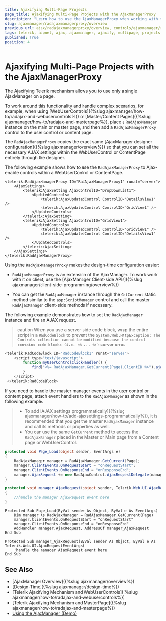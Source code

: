 ```yaml
---
title: Ajaxifying Multi-Page Projects
page_title: Ajaxifying Multi-Page Projects with the AjaxManagerProxy
description: "Learn how to use the AjaxManagerProxy when working with the Telerik UI for ASP.NET AjaxManager."
slug: ajaxmanager/radajaxmanagerproxy/overview
previous_url: ajax/radajaxmanagerproxy/overview, controls/ajaxmanager/radajaxmanagerproxy/overview
tags: telerik, aspnet, ajax, ajaxmanager, ajaxify, multipage, projects
published: True
position: 4
---
```


# Ajaxifying Multi-Page Projects with the AjaxManagerProxy

The Ajaxifying Telerik mechanism allows you to use only a single AjaxManager on a page.

To work around this functionality and handle complex scenarios, for example, when using [WebUserControls]({%slug ajaxmanager/how-to/radajax-and-webusercontrols%}) or [Master/Content Pages]({%slug ajaxmanager/how-to/radajax-and-masterpage%}), place a `RadAjaxManager` instance on the main or master page, and then add a `RadAjaxManagerProxy` control to the user control or content page.

The `RadAjaxManagerProxy` copies the exact same [AjaxManager designer configuration]({%slug ajaxmanager/overview%}) so that you can set all the necessary AJAX settings within the WebUserControl or ContentPage entirely through the designer. 

The following example shows how to use the `RadAjaxManagerProxy` to Ajax-enable controls within a WebUserControl or ContentPage.


````ASP.NET
<telerik:RadAjaxManagerProxy ID="RadAjaxManagerProxy1" runat="server">
	<AjaxSettings>
	    <telerik:AjaxSetting AjaxControlID="DropDownList1">
	        <UpdatedControls>
	            <telerik:AjaxUpdatedControl ControlID="DetailsView1" />
	            <telerik:AjaxUpdatedControl ControlID="GridView1" />
	        </UpdatedControls>
	    </telerik:AjaxSetting>
	    <telerik:AjaxSetting AjaxControlID="GridView1">
	        <UpdatedControls>
	            <telerik:AjaxUpdatedControl ControlID="GridView1" />
	            <telerik:AjaxUpdatedControl ControlID="DetailsView1" />
	        </UpdatedControls>
	    </telerik:AjaxSetting>
	</AjaxSettings>
</telerik:RadAjaxManagerProxy>
````



Using the `RadAjaxManagerProxy` makes the design-time configuration easier: 

* `RadAjaxManagerProxy` is an extension of the AjaxManager. To work work with it on client, use the [AjaxManager Client-side APIs]({%slug ajaxmanager/client-side-programming/overview%})

* You can get the `RadAjaxManager` instance through the `GetCurrent` static method similar to the `asp:ScriptManager` control and call the master `RadAjaxManager` client-side methods if necessary.

The following example demonstrates how to set the `RadAjaxManager` instance and fire an AJAX request.

>caution When you use a server-side code block, wrap the entire script in a `RadCodeBlock` to prevent the `System.Web.HttpException: The Controls collection cannot be modified because the control contains code blocks (i.e. <% ... %>)` server error.

````JavaScript
<telerik:RadCodeBlock ID="RadCodeBlock1" runat="server">
	<script type="text/javascript">
	    function myUserControlClickHandler() {
	        find("<%= RadAjaxManager.GetCurrent(Page).ClientID %>").ajaxRequest("content");
	    }
	</script>
 </telerik:RadCodeBlock>
````




If you need to handle the master manager events in the user control or content page, attach event handlers to the `RadAjaxManager` as shown in the following example. 

>* To add [AJAX settings programmatically]({%slug ajaxmanager/how-to/add-ajaxsettings-programmatically%}), it is recommended that you get the master `RadAjaxManager` instance and call its methods or properties as well. 
>* You can use the same `GetCurrent` method to access the `RadAjaxManager` placed in the Master or Main page from a Content page or WebUserControl.


````C#
protected void Page_Load(object sender, EventArgs e)
{
	RadAjaxManager manager = RadAjaxManager.GetCurrent(Page);
	manager.ClientEvents.OnRequestStart = "onRequestStart";
	manager.ClientEvents.OnResponseEnd = "onResponseEnd";
	manager.AjaxRequest += new RadAjaxControl.AjaxRequestDelegate(manager_AjaxRequest);
}

protected void manager_AjaxRequest(object sender, Telerik.Web.UI.AjaxRequestEventArgs e)
{
	//handle the manager AjaxRequest event here
}	
````
````VB
Protected Sub Page_Load(ByVal sender As Object, ByVal e As EventArgs)
	Dim manager As RadAjaxManager = RadAjaxManager.GetCurrent(Page)
	manager.ClientEvents.OnRequestStart = "onRequestStart"
	manager.ClientEvents.OnResponseEnd = "onResponseEnd"
	AddHandler manager.AjaxRequest, AddressOf manager_AjaxRequest
End Sub

Protected Sub manager_AjaxRequest(ByVal sender As Object, ByVal e As Telerik.Web.UI.AjaxRequestEventArgs)
	'handle the manager AjaxRequest event here
End Sub
````

## See Also

* [AjaxManager Overview]({%slug ajaxmanager/overview%})
* [Design-Time]({%slug ajaxmanager/design-time%})
* [Telerik Ajaxifying Mechanism and WebUserControls]({%slug ajaxmanager/how-to/radajax-and-webusercontrols%})
* [Telerik Ajaxifying Mechanism and MasterPage]({%slug ajaxmanager/how-to/radajax-and-masterpage%})
* [Using the AjaxManager (Demo)](https://demos.telerik.com/aspnet-ajax/ajax/examples/overview/defaultcs.aspx)
